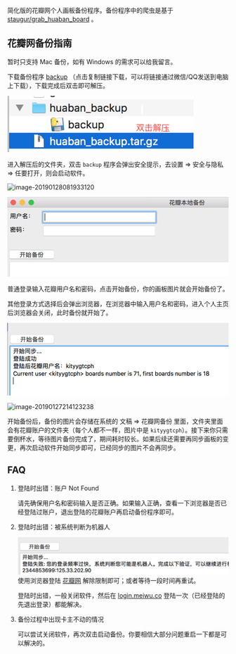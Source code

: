 简化版的花瓣网个人画板备份程序。备份程序中的爬虫是基于 [staugur/grab_huaban_board](https://github.com/staugur/grab_huaban_board) 。



## 花瓣网备份指南

暂时只支持 Mac 备份，如有 Windows 的需求可以给我留言。

下载备份程序 [backup](https://7465-test-3c9b5e-1258459492.tcb.qcloud.la/huaban_backup.tar.gz) （点击复制链接下载，可以将链接通过微信/QQ发送到电脑上下载），下载完成后双击即可解压。

![](https://raw.githubusercontent.com/ZhuPeng/grab_huaban_board/master/image/untar.png)



进入解压后的文件夹，双击 `backup` 程序会弹出安全提示，去设置 => 安全与隐私 => 任要打开，则会启动软件。

![image-20190128081933120](https://7465-test-3c9b5e-1258459492.tcb.qcloud.la/huaban_backup/safe.png)



![image-20190126215849044](https://raw.githubusercontent.com/ZhuPeng/grab_huaban_board/master/image/start.png)



普通登录输入花瓣用户名和密码，点击开始备份，你的画板图片就会开始备份了。

其他登录方式选择后会弹出浏览器，在浏览器中输入用户名和密码，进入个人主页后浏览器会关闭，此时备份就开始了。

![image-20190126220220140](https://raw.githubusercontent.com/ZhuPeng/grab_huaban_board/master/image/start_log.png)

![image-20190127214123238](https://7465-test-3c9b5e-1258459492.tcb.qcloud.la/huaban_backup/doc_backpu.png?sign=12f4d7509e5bcc144a736353c4aa8993&t=1548596439)



开始备份后，备份的图片会存储在系统的 文稿 => 花瓣网备份 里面，文件夹里面会有花瓣账户的文件夹（每个人都不一样，图片中是 `kityygtcph`）。接下来你只需要倒杯水，等待图片备份完成了，期间耗时较长。如果后续还需要再同步画板的变更，再次启动软件开始同步即可，已经同步的图片不会再同步。



## FAQ

1. 登陆时出错：账户 Not Found

   请先确保用户名和密码输入是否正确。如果输入正确，查看一下浏览器是否已经登陆过账户，退出登陆的花瓣账户再启动备份程序即可。

2. 登陆时出错：被系统判断为机器人

   ![image-20190126221031061](https://raw.githubusercontent.com/ZhuPeng/grab_huaban_board/master/image/robot.png)使用浏览器登陆 [花瓣网](http://login.meiwu.co) 解除限制即可；或者等待一段时间再重试。

   登陆时出错，一般关闭软件，然后在 [login.meiwu.co](http://login.meiwu.co) 登陆一次（已经登陆的先退出登录）都能解决。

3. 备份过程中出现卡主不动的情况

   可以尝试关闭软件，再次双击启动备份。你要相信大部分问题重启一下都是可以解决的。
